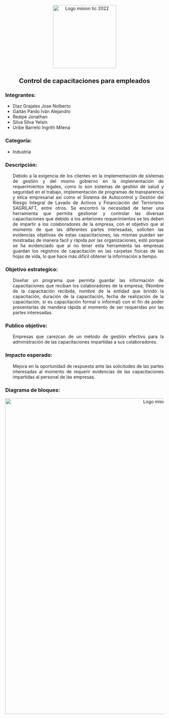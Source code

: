 <p align=center> 
  <img src="https://misiontic2022.mintic.gov.co/mtv2/assets/assets/images/logo-mision.png" alt="Logo mision tic 2022" style= " width: 200px;">
</p>

<h1 align=center style="font-size: 20px; font-weight: bold;"> 
  Control de capacitaciones para empleados
</h1>
  
<h3> 
  Integrantes:
</h3>
  
<ul>
    <li>
      Diaz Grajales Jose Nolberto
    </li>
    <li>
      Gaitán Pardo Iván Alejandro
    </li>
    <li>
      Realpe Jonathan
    </li>
    <li>
      Silva Silva Yelsin
    </li>
    <li>
      Uribe Barreto Ingrith Milena 
    </li>
   </ul>


<h3>
  Categoría:
</h3>

<ul>
  <li>
    Industria
  </li>
</ul>

<h3>
  Descripción:
</h3>

<ul>
  <p align=justify>
     Debido a la exigencia de los clientes  en  la implementación de sistemas de gestión y del mismo gobierno en la implementación de            requerimientos legales, como lo son sistemas de gestión de salud y seguridad en el trabajo, implementación de programas de transparencia      y etíca empresarial así como el Sistema de Autocontrol y Gestión del Riesgo Integral de Lavado de Activos y Financiación del Terrorismo      SAGRILAFT, entre otros. Se encontró la necesidad  de tener una herramienta que permita gestionar y controlar las diversas capacitaciones      que debido a los anteriores requerimientos se les deben de impartir a los colaboradores de la empresa, con el objetivo que al momento        de que las diferentes partes interesadas, soliciten las evidencias objetivas de estas capacitaciones, las mismas puedan ser mostradas de      manera facíl y rápida por las organizaciones, estó porque se ha evidenciado que al no tener esta herramienta las empresas guardan los        registros de capacitación en las carpetas físicas de las hojas de vida, lo que hace más dificil obtener la información a tiempo.
  </p>
</ul>

<h3>
  Objetivo estrategico:
</h3>

<ul>
  <p align=justify>
     Diseñar un programa que permita guardar las información de capacitaciones que reciban los colaboradores de la empresa; (Nombre de la          capacitación recibida, nombre de la entidad que brindó la capacitación, duración de la capacitación, fecha de realización de la              capacitación, si es capacitación formal o informal) con el fin de poder presentarlas de mandera rápida al momento de ser requeridas por      las partes interesadas.
 </p>
</ul>

<h3>
  Publico objetivo:
</h3>

<ul>
  <p align=justify>
      Empresas que carezcan de un método de gestión efectivo para la administración de las capacitaciones impartidas a sus colaboradores.
  </p>
</ul>

<h3>
  Impacto esperado:
</h3>

<ul>
  <p align=justify>
      Mejora en la oportunidad de respuesta  ante las solicitudes de las partes interesadas al momento de requerir evidencias de las             capacitaciones impartidas al personal de las empresas.
  </p>
</ul>

<h3>
  Diagrama de bloques:
</h3>

<p align=center>
  <img src="https://dsm01pap003files.storage.live.com/y4mtrbe_QtZZAX4XzpWiW6UVWixVmObuPmZhLLTkxKfrIyR4NXw3i7iMyoZZjo48f4oFs_5tHhmBgl7W750M1pN0P6gOCfsSL6FX9yHbfnWJfSRyINM0qp3QO2-6OfDhd78e-lKbB0GmomP9hJG5uWBxM76Lgbgyl1ID2OdHYj3vWAfmUmEh9XDHQxELC3YqtRw?encodeFailures=1&width=1866&height=195" alt="Logo mision tic 2022" style="width: 1000px;">
  
</p>
